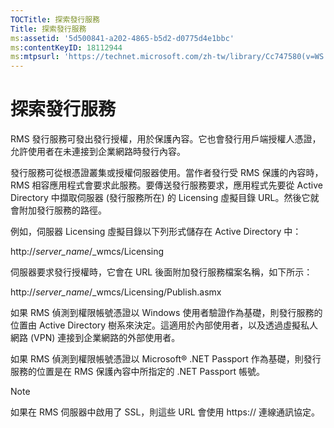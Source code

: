 ```yaml
---
TOCTitle: 探索發行服務
Title: 探索發行服務
ms:assetid: '5d500841-a202-4865-b5d2-d0775d4e1bbc'
ms:contentKeyID: 18112944
ms:mtpsurl: 'https://technet.microsoft.com/zh-tw/library/Cc747580(v=WS.10)'
---
```


探索發行服務
============

RMS 發行服務可發出發行授權，用於保護內容。它也會發行用戶端授權人憑證，允許使用者在未連接到企業網路時發行內容。

發行服務可從根憑證叢集或授權伺服器使用。當作者發行受 RMS 保護的內容時，RMS 相容應用程式會要求此服務。要傳送發行服務要求，應用程式先要從 Active Directory 中擷取伺服器 (發行服務所在) 的 Licensing 虛擬目錄 URL。然後它就會附加發行服務的路徑。

例如，伺服器 Licensing 虛擬目錄以下列形式儲存在 Active Directory 中：

http://*server\_name*/\_wmcs/Licensing

伺服器要求發行授權時，它會在 URL 後面附加發行服務檔案名稱，如下所示：

http://*server\_name*/\_wmcs/Licensing/Publish.asmx

如果 RMS 偵測到權限帳號憑證以 Windows 使用者驗證作為基礎，則發行服務的位置由 Active Directory 樹系來決定。這適用於內部使用者，以及透過虛擬私人網路 (VPN) 連接到企業網路的外部使用者。

如果 RMS 偵測到權限帳號憑證以 Microsoft® .NET Passport 作為基礎，則發行服務的位置是在 RMS 保護內容中所指定的 .NET Passport 帳號。

> [!NOTE]  
> 如果在 RMS 伺服器中啟用了 SSL，則這些 URL 會使用 https:// 連線通訊協定。

